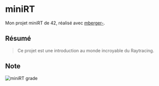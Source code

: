 # miniRT
Mon projet miniRT de 42, réalisé avec [mberger-](https://github.com/matubu).

## Résumé
> Ce projet est une introduction au monde incroyable du Raytracing.

## Note
![miniRT grade](https://badge42.herokuapp.com/api/project/acoezard/miniRT)
